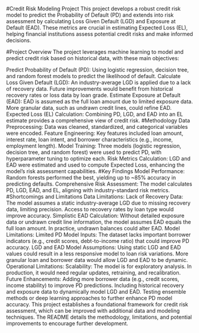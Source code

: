 #Credit Risk Modeling Project
This project develops a robust credit risk model to predict the Probability of Default (PD) and extends into risk assessment by calculating Loss Given Default (LGD) and Exposure at Default (EAD). These metrics are crucial in estimating Expected Loss (EL), helping financial institutions assess potential credit risks and make informed decisions.

#Project Overview
The project leverages machine learning to model and predict credit risk based on historical data, with these main objectives:

Predict Probability of Default (PD): Using logistic regression, decision tree, and random forest models to predict the likelihood of default.
Calculate Loss Given Default (LGD): An industry-average LGD is applied due to a lack of recovery data. Future improvements would benefit from historical recovery rates or loss data by loan grade.
Estimate Exposure at Default (EAD): EAD is assumed as the full loan amount due to limited exposure data. More granular data, such as undrawn credit lines, could refine EAD.
Expected Loss (EL) Calculation: Combining PD, LGD, and EAD into an EL estimate provides a comprehensive view of credit risk.
#Methodology
Data Preprocessing: Data was cleaned, standardized, and categorical variables were encoded.
Feature Engineering: Key features included loan amount, interest rate, loan intent, and borrower characteristics (e.g., income, employment length).
Model Training: Three models (logistic regression, decision tree, and random forest) were used to predict PD, with hyperparameter tuning to optimize each.
Risk Metrics Calculation: LGD and EAD were estimated and used to compute Expected Loss, enhancing the model’s risk assessment capabilities.
#Key Findings
Model Performance: Random forests performed the best, yielding up to ~85% accuracy in predicting defaults.
Comprehensive Risk Assessment: The model calculates PD, LGD, EAD, and EL, aligning with industry-standard risk metrics.
#Shortcomings and Limitations
Data Limitations:
Lack of Recovery Data: The model assumes a static industry-average LGD due to missing recovery data, limiting precision. Access to recovery rates by loan type would improve accuracy.
Simplistic EAD Calculation: Without detailed exposure data or undrawn credit line information, the model assumes EAD equals the full loan amount. In practice, undrawn balances could alter EAD.
Model Limitations:
Limited PD Model Inputs: The dataset lacks important borrower indicators (e.g., credit scores, debt-to-income ratio) that could improve PD accuracy.
LGD and EAD Model Assumptions: Using static LGD and EAD values could result in a less responsive model to loan risk variations. More granular loan and borrower data would allow LGD and EAD to be dynamic.
Operational Limitations:
Scalability: The model is for exploratory analysis. In production, it would need regular updates, retraining, and recalibration.
Future Enhancements:
Adding more borrower data (e.g., credit scores, income stability) to improve PD predictions.
Including historical recovery and exposure data to dynamically model LGD and EAD.
Testing ensemble methods or deep learning approaches to further enhance PD model accuracy.
This project establishes a foundational framework for credit risk assessment, which can be improved with additional data and modeling techniques. The README details the methodology, limitations, and potential improvements to encourage further development.
